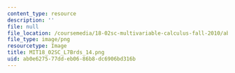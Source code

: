 ```yaml
---
content_type: resource
description: ''
file: null
file_location: /coursemedia/18-02sc-multivariable-calculus-fall-2010/ab0e627577ddeb0686b8dc6906bd316b_MIT18_02SC_L7Brds_14.png
file_type: image/png
resourcetype: Image
title: MIT18_02SC_L7Brds_14.png
uid: ab0e6275-77dd-eb06-86b8-dc6906bd316b
---
```


